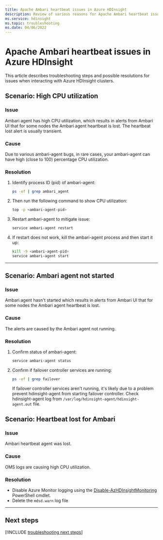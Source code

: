 ```yaml
---
title: Apache Ambari heartbeat issues in Azure HDInsight
description: Review of various reasons for Apache Ambari heartbeat issues in Azure HDInsight
ms.service: hdinsight
ms.topic: troubleshooting
ms.date: 04/06/2022
---
```


# Apache Ambari heartbeat issues in Azure HDInsight

This article describes troubleshooting steps and possible resolutions for issues when interacting with Azure HDInsight clusters.

## Scenario: High CPU utilization

### Issue

Ambari agent has high CPU utilization, which results in alerts from Ambari UI that for some nodes the Ambari agent heartbeat is lost. The heartbeat lost alert is usually transient.

### Cause

Due to various ambari-agent bugs, in rare cases, your ambari-agent can have high (close to 100) percentage CPU utilization.

### Resolution

1. Identify process ID (pid) of ambari-agent:

    ```bash
    ps -ef | grep ambari_agent
    ```

1. Then run the following command to show CPU utilization:

    ```bash
    top -p <ambari-agent-pid>
    ```

1. Restart ambari-agent to mitigate issue:

    ```bash
    service ambari-agent restart
    ```

1. If restart does not work, kill the ambari-agent process and then start it up:

    ```bash
    kill -9 <ambari-agent-pid>
    service ambari-agent start
    ```

---

## Scenario: Ambari agent not started

### Issue

Ambari agent hasn't started which results in alerts from Ambari UI that for some nodes the Ambari agent heartbeat is lost.

### Cause

The alerts are caused by the Ambari agent not running.

### Resolution

1. Confirm status of ambari-agent:

    ```bash
    service ambari-agent status
    ```

1. Confirm if failover controller services are running:

    ```bash
    ps -ef | grep failover
    ```

    If failover controller services aren't running, it's likely due to a problem prevent hdinsight-agent from starting failover controller. Check hdinsight-agent log from `/var/log/hdinsight-agent/hdinsight-agent.out` file.

## Scenario: Heartbeat lost for Ambari

### Issue

Ambari heartbeat agent was lost.

### Cause

OMS logs are causing high CPU utilization.

### Resolution

* Disable Azure Monitor logging using the [Disable-AzHDInsightMonitoring](/powershell/module/az.hdinsight/disable-azhdinsightmonitoring) PowerShell cmdlet.
* Delete the `mdsd.warn` log file

---

## Next steps

[!INCLUDE [troubleshooting next steps](../includes/hdinsight-troubleshooting-next-steps.md)]
